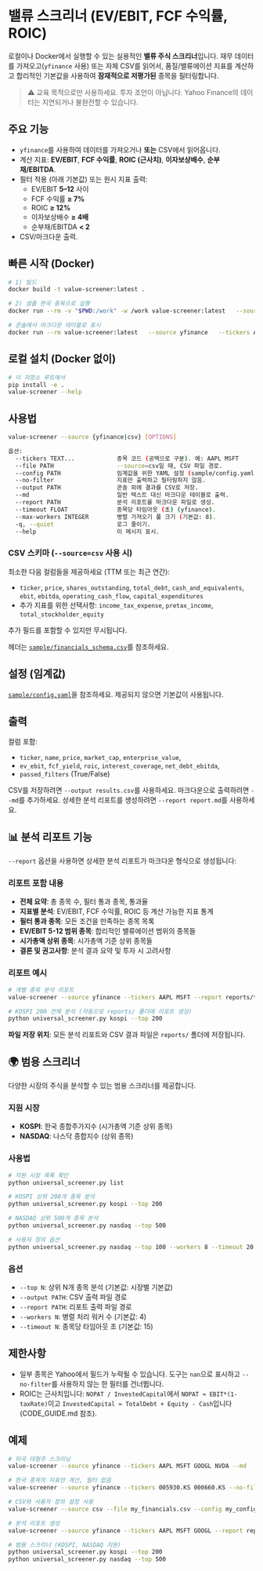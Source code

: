 # 밸류 스크리너 (EV/EBIT, FCF 수익률, ROIC)

로컬이나 Docker에서 실행할 수 있는 실용적인 **밸류 주식 스크리너**입니다. 재무 데이터를 가져오고(`yfinance` 사용) 또는 자체 CSV를 읽어서, 품질/밸류에이션 지표를 계산하고 합리적인 기본값을 사용하여 **잠재적으로 저평가된** 종목을 필터링합니다.

> ⚠️ 교육 목적으로만 사용하세요. 투자 조언이 아닙니다. Yahoo Finance의 데이터는 지연되거나 불완전할 수 있습니다.

## 주요 기능
- `yfinance`를 사용하여 데이터를 가져오거나 **또는** CSV에서 읽어옵니다.
- 계산 지표: **EV/EBIT**, **FCF 수익률**, **ROIC (근사치)**, **이자보상배수**, **순부채/EBITDA**.
- 필터 적용 (아래 기본값) 또는 원시 지표 출력:
  - EV/EBIT **5–12** 사이
  - FCF 수익률 **≥ 7%**
  - ROIC **≥ 12%**
  - 이자보상배수 **≥ 4배**
  - 순부채/EBITDA **< 2**
- CSV/마크다운 출력.

## 빠른 시작 (Docker)
```bash
# 1) 빌드
docker build -t value-screener:latest .

# 2) 샘플 한국 종목으로 실행
docker run --rm -v "$PWD:/work" -w /work value-screener:latest   --source yfinance   --tickers 005930.KS 000660.KS 035420.KS   --output results.csv

# 콘솔에서 마크다운 테이블로 표시
docker run --rm value-screener:latest   --source yfinance   --tickers AAPL MSFT GOOGL   --md
```

## 로컬 설치 (Docker 없이)
```bash
# 이 저장소 루트에서
pip install -e .
value-screener --help
```

## 사용법
```bash
value-screener --source {yfinance|csv} [OPTIONS]

옵션:
  --tickers TEXT...            종목 코드 (공백으로 구분). 예: AAPL MSFT
  --file PATH                  --source=csv일 때, CSV 파일 경로.
  --config PATH                임계값을 위한 YAML 설정 (sample/config.yaml 참조).
  --no-filter                  지표만 출력하고 필터링하지 않음.
  --output PATH                콘솔 외에 결과를 CSV로 저장.
  --md                         일반 텍스트 대신 마크다운 테이블로 출력.
  --report PATH                분석 리포트를 마크다운 파일로 생성.
  --timeout FLOAT              종목당 타임아웃 (초) (yfinance).
  --max-workers INTEGER        병렬 가져오기 풀 크기 (기본값: 8).
  -q, --quiet                  로그 줄이기.
  --help                       이 메시지 표시.
```

### CSV 스키마 (`--source=csv` 사용 시)
최소한 다음 컬럼들을 제공하세요 (TTM 또는 최근 연간):
- `ticker`, `price`, `shares_outstanding`, `total_debt`, `cash_and_equivalents`, `ebit`, `ebitda`, `operating_cash_flow`, `capital_expenditures`
- 추가 지표를 위한 선택사항: `income_tax_expense`, `pretax_income`, `total_stockholder_equity`

추가 필드를 포함할 수 있지만 무시됩니다.

헤더는 [`sample/financials_schema.csv`](sample/financials_schema.csv)를 참조하세요.

## 설정 (임계값)
[`sample/config.yaml`](sample/config.yaml)을 참조하세요. 제공되지 않으면 기본값이 사용됩니다.

## 출력
컬럼 포함:
- `ticker`, `name`, `price`, `market_cap`, `enterprise_value`,
- `ev_ebit`, `fcf_yield`, `roic`, `interest_coverage`, `net_debt_ebitda`,
- `passed_filters` (True/False)

CSV를 저장하려면 `--output results.csv`를 사용하세요. 마크다운으로 출력하려면 `--md`를 추가하세요. 상세한 분석 리포트를 생성하려면 `--report report.md`를 사용하세요.

## 📊 분석 리포트 기능

`--report` 옵션을 사용하면 상세한 분석 리포트가 마크다운 형식으로 생성됩니다:

### 리포트 포함 내용
- **전체 요약**: 총 종목 수, 필터 통과 종목, 통과율
- **지표별 분석**: EV/EBIT, FCF 수익률, ROIC 등 계산 가능한 지표 통계
- **필터 통과 종목**: 모든 조건을 만족하는 종목 목록
- **EV/EBIT 5-12 범위 종목**: 합리적인 밸류에이션 범위의 종목들
- **시가총액 상위 종목**: 시가총액 기준 상위 종목들
- **결론 및 권고사항**: 분석 결과 요약 및 투자 시 고려사항

### 리포트 예시
```bash
# 개별 종목 분석 리포트
value-screener --source yfinance --tickers AAPL MSFT --report reports/tech_analysis.md

# KOSPI 200 전체 분석 (자동으로 reports/ 폴더에 리포트 생성)
python universal_screener.py kospi --top 200
```

**파일 저장 위치**: 모든 분석 리포트와 CSV 결과 파일은 `reports/` 폴더에 저장됩니다.

## 🌍 범용 스크리너

다양한 시장의 주식을 분석할 수 있는 범용 스크리너를 제공합니다.

### 지원 시장
- **KOSPI**: 한국 종합주가지수 (시가총액 기준 상위 종목)
- **NASDAQ**: 나스닥 종합지수 (상위 종목)

### 사용법
```bash
# 지원 시장 목록 확인
python universal_screener.py list

# KOSPI 상위 200개 종목 분석
python universal_screener.py kospi --top 200

# NASDAQ 상위 500개 종목 분석
python universal_screener.py nasdaq --top 500

# 사용자 정의 옵션
python universal_screener.py nasdaq --top 100 --workers 8 --timeout 20
```

### 옵션
- `--top N`: 상위 N개 종목 분석 (기본값: 시장별 기본값)
- `--output PATH`: CSV 출력 파일 경로
- `--report PATH`: 리포트 출력 파일 경로
- `--workers N`: 병렬 처리 워커 수 (기본값: 4)
- `--timeout N`: 종목당 타임아웃 초 (기본값: 15)

## 제한사항
- 일부 종목은 Yahoo에서 필드가 누락될 수 있습니다. 도구는 `nan`으로 표시하고 `--no-filter`를 사용하지 않는 한 필터를 건너뜁니다.
- ROIC는 근사치입니다: `NOPAT / InvestedCapital`에서 `NOPAT ≈ EBIT*(1-taxRate)`이고 `InvestedCapital ≈ TotalDebt + Equity - Cash`입니다 (CODE_GUIDE.md 참조).

## 예제
```bash
# 미국 대형주 스크리닝
value-screener --source yfinance --tickers AAPL MSFT GOOGL NVDA --md

# 한국 종목의 지표만 계산, 필터 없음
value-screener --source yfinance --tickers 005930.KS 000660.KS --no-filter --md

# CSV와 사용자 정의 설정 사용
value-screener --source csv --file my_financials.csv --config my_config.yaml --output reports/picked.csv

# 분석 리포트 생성
value-screener --source yfinance --tickers AAPL MSFT GOOGL --report reports/analysis_report.md

# 범용 스크리너 (KOSPI, NASDAQ 지원)
python universal_screener.py kospi --top 200
python universal_screener.py nasdaq --top 500
```
